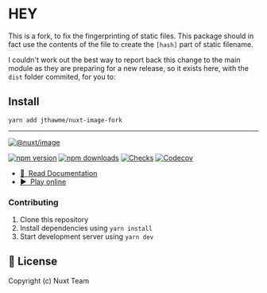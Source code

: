 # HEY

This is a fork, to fix the fingerprinting of static files. This package should in fact use the contents of the file to create the `[hash]` part of static filename.

I couldn't work out the best way to report back this change to the main module as they are preparing for a new release, so it exists here, with the `dist` folder commited, for you to:

## Install

`yarn add jthawme/nuxt-image-fork`

---

[![@nuxt/image](./docs/public/cover.jpg "Nuxt Image")](https://image.nuxtjs.org)

[![npm version][npm-version-src]][npm-version-href]
[![npm downloads][npm-downloads-src]][npm-downloads-href]
[![Checks][checks-src]][checks-href]
[![Codecov][codecov-src]][codecov-href]

- [📖 &nbsp;Read Documentation](https://image.nuxtjs.org)
- [▶️ &nbsp;Play online](https://githubbox.com/nuxt/image/tree/main/example)

### Contributing

1. Clone this repository
2. Install dependencies using `yarn install`
3. Start development server using `yarn dev`

## 📑 License

Copyright (c) Nuxt Team

<!-- Badges -->

[npm-version-src]: https://flat.badgen.net/npm/v/@nuxt/image
[npm-version-href]: https://npmjs.com/package/@nuxt/image
[npm-downloads-src]: https://flat.badgen.net/npm/dm/@nuxt/image
[npm-downloads-href]: https://npmjs.com/package/@nuxt/image
[checks-src]: https://flat.badgen.net/github/checks/nuxt/image/master
[checks-href]: https://github.com/nuxt/image/actions
[codecov-src]: https://flat.badgen.net/codecov/c/github/nuxt/image
[codecov-href]: https://codecov.io/gh/nuxt/image
[license-src]: https://img.shields.io/npm/l/@nuxt/image.svg
[license-href]: https://github.com/nuxt/image/blob/main/LICENSE
